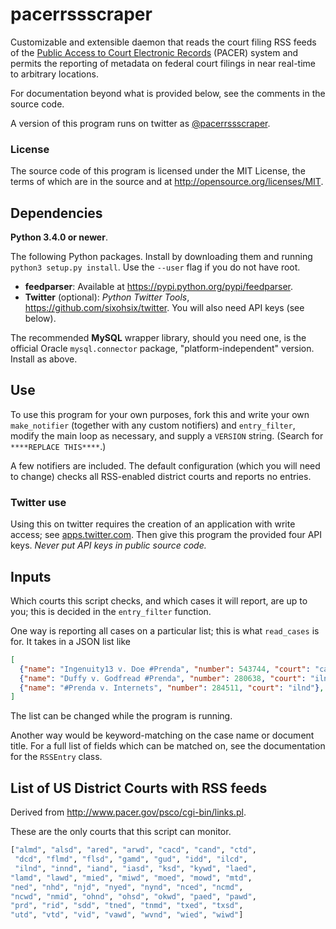 pacerrssscraper
=================

Customizable and extensible daemon that reads the court filing RSS feeds
of the [Public Access to Court Electronic Records](http://www.pacer.gov/)
(PACER) system and permits the reporting of metadata on federal court filings
in near real-time to arbitrary locations.

For documentation beyond what is provided below,
see the comments in the source code.

A version of this program runs on twitter as [@pacerrssscraper](https://twitter.com/pacerrssscraper).

### License ###
The source code of this program is licensed under the MIT License,
the terms of which are in the source and at http://opensource.org/licenses/MIT.

Dependencies
--------------
**Python 3.4.0 or newer**.

The following Python packages. Install by downloading them and running
`python3 setup.py install`. Use the `--user` flag if you do not have root.

* **feedparser**: Available at https://pypi.python.org/pypi/feedparser.
* **Twitter** (optional): *Python Twitter Tools*, https://github.com/sixohsix/twitter.
    You will also need API keys (see below).

The recommended **MySQL** wrapper library, should you need one, is the official Oracle
`mysql.connector` package, "platform-independent" version. Install as above.

Use
------
To use this program for your own purposes, fork this and write your own
`make_notifier` (together with any custom notifiers) and `entry_filter`,
modify the main loop as necessary, and supply a `VERSION` string.
(Search for `****REPLACE THIS****`.)

A few notifiers are included. The default configuration (which you will need
to change) checks all RSS-enabled district courts and reports no entries.

### Twitter use ###
Using this on twitter requires the creation of an application with write
access; see [apps.twitter.com](https://apps.twitter.com/). Then give
this program the provided four API keys. *Never put API keys in public
source code.*

Inputs
---------
Which courts this script checks, and which cases it will report, are up to you;
this is decided in the `entry_filter` function.

One way is reporting all cases on a particular list; this is what `read_cases`
is for. It takes in a JSON list like

```json
[
  {"name": "Ingenuity13 v. Doe #Prenda", "number": 543744, "court": "cacd"},
  {"name": "Duffy v. Godfread #Prenda", "number": 280638, "court": "ilnd"},
  {"name": "#Prenda v. Internets", "number": 284511, "court": "ilnd"},
]
```

The list can be changed while the program is running.

Another way would be keyword-matching on the case name
or document title. For a full list of fields which can
be matched on, see the documentation for the `RSSEntry`
class.

List of US District Courts with RSS feeds 
-----------------------------------------
Derived from http://www.pacer.gov/psco/cgi-bin/links.pl.

These are the only courts that this script can monitor.

```python
["almd", "alsd", "ared", "arwd", "cacd", "cand", "ctd",
 "dcd", "flmd", "flsd", "gamd", "gud", "idd", "ilcd",
 "ilnd", "innd", "iand", "iasd", "ksd", "kywd", "laed",
"lamd", "lawd", "mied", "miwd", "moed", "mowd", "mtd",
"ned", "nhd", "njd", "nyed", "nynd", "nced", "ncmd", 
"ncwd", "nmid", "ohnd", "ohsd", "okwd", "paed", "pawd", 
"prd", "rid", "sdd", "tned", "tnmd", "txed", "txsd", 
"utd", "vtd", "vid", "vawd", "wvnd", "wied", "wiwd"]
```

